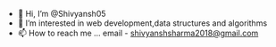 - 👋 Hi, I’m @Shivyansh05
- 👀 I’m interested in web development,data structures and algorithms
- 📫 How to reach me ...
email - shivyanshsharma2018@gmail.com 

<!---
Shivyansh05/Shivyansh05 is a ✨ special ✨ repository because its `README.md` (this file) appears on your GitHub profile.
You can click the Preview link to take a look at your changes.
--->
